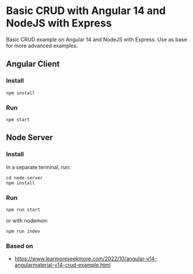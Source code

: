 # Basic CRUD with Angular 14 and NodeJS with Express

Basic CRUD example on Angular 14 and NodeJS with Express. Use as base for more advanced examples.

## Angular Client

### Install

    npm install

### Run

    npm start


## Node Server

### Install

In a separate terminal, run:

    cd node-server
    npm install

### Run

    npm run start

or with nodemon:

    npm run indev

### Based on
- https://www.learmoreseekmore.com/2022/10/angular-v14-angularmaterial-v14-crud-example.html
